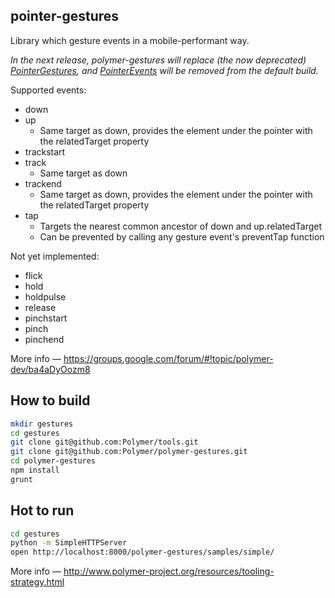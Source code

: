 ## pointer-gestures
Library which gesture events in a mobile-performant way.

_In the next release, polymer-gestures will replace (the now deprecated) [PointerGestures](https://github.com/Polymer/PointerGestures), and [PointerEvents](https://github.com/Polymer/PointerEvents) will be removed from the default build._

Supported events:
* down
* up
    * Same target as down, provides the element under the pointer with the relatedTarget property
* trackstart
* track
    * Same target as down
* trackend
    * Same target as down, provides the element under the pointer with the relatedTarget property
* tap
    * Targets the nearest common ancestor of down and up.relatedTarget
    * Can be prevented by calling any gesture event's preventTap function

Not yet implemented:
* flick
* hold
* holdpulse
* release
* pinchstart
* pinch
* pinchend

More info — https://groups.google.com/forum/#!topic/polymer-dev/ba4aDyOozm8

## How to build

```bash
mkdir gestures
cd gestures
git clone git@github.com:Polymer/tools.git
git clone git@github.com:Polymer/polymer-gestures.git
cd polymer-gestures
npm install
grunt
```

## Hot to run
```bash
cd gestures
python -m SimpleHTTPServer
open http://localhost:8000/polymer-gestures/samples/simple/
```
More info — http://www.polymer-project.org/resources/tooling-strategy.html
